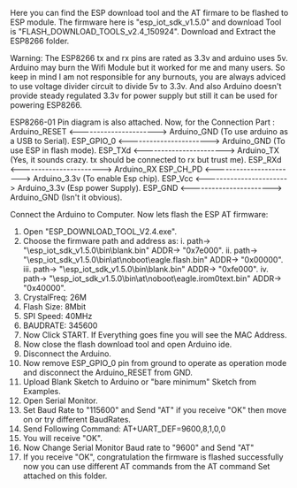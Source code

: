 Here you can find the ESP download tool and the AT firmare to be flashed to ESP module.
The firmware here is "esp_iot_sdk_v1.5.0" and download Tool is "FLASH_DOWNLOAD_TOOLS_v2.4_150924".
Download and Extract the ESP8266 folder.

Warning: The ESP8266 tx and rx pins are rated as 3.3v and arduino uses 5v. Arduino may burn the Wifi Module but it worked for me and many users. So keep in mind I am not responsible for any burnouts, you are always adviced to use voltage divider circuit to divide 5v to 3.3v. 
And also Arduino doesn't provide steady regulated 3.3v for power supply but still it can be used for powering ESP8266.

ESP8266-01 Pin diagram is also attached.
Now, for the Connection Part :
Arduino_RESET <----------------------> Arduino_GND               (To use arduino as a USB to Serial).
ESP_GPIO_0   <-----------------------> Arduino_GND           (To use ESP in flash mode).
ESP_TXd      <-----------------------> Arduino_TX            (Yes, it sounds crazy. tx should be connected to rx but trust me).
ESP_RXd      <-----------------------> Arduino_RX
ESP_CH_PD    <-----------------------> Arduino_3.3v          (To enable Esp chip).
ESP_Vcc      <-----------------------> Arduino_3.3v          (Esp power Supply).
ESP_GND      <-----------------------> Arduino_GND           (Isn't it obvious).

Connect the Arduino to Computer.
Now lets flash the ESP AT firmware:
1. Open "ESP_DOWNLOAD_TOOL_V2.4.exe".
2. Choose the firmware path and address as: 
   i.   path-> "\esp_iot_sdk_v1.5.0\bin\blank.bin" ADDR-> "0x7e000".
   ii.  path-> "\esp_iot_sdk_v1.5.0\bin\at\noboot\eagle.flash.bin" ADDR-> "0x00000".
   iii. path-> "\esp_iot_sdk_v1.5.0\bin\blank.bin" ADDR-> "0xfe000".
   iv.  path-> "\esp_iot_sdk_v1.5.0\bin\at\noboot\eagle.irom0text.bin" ADDR-> "0x40000".
3. CrystalFreq: 26M
4. Flash Size: 8Mbit
5. SPI Speed: 40MHz
6. BAUDRATE: 345600
7. Now Click START. If Everything goes fine you will see the MAC Address.
8. Now close the flash download tool and open Arduino ide.
9. Disconnect the Arduino. 
10. Now remove ESP_GPIO_0 pin from ground to operate as operation mode and disconnect the Arduino_RESET from GND.
11. Upload Blank Sketch to Arduino or "bare minimum" Sketch from Examples.
12. Open Serial Monitor.
13. Set Baud Rate to "115600" and Send "AT" if you receive "OK" then move on or try different BaudRates.
14. Send Following Command: AT+UART_DEF=9600,8,1,0,0
15. You will receive "OK".
16. Now Change Serial Monitor Baud rate to "9600" and Send "AT"
17. If you receive "OK", congratulation the firmware is flashed successfully now you can use different AT commands from the AT command Set attached on this folder.
